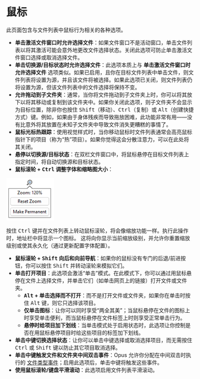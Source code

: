 # 鼠标

此页面包含与文件列表中鼠标行为相关的各种选项。

- **单击激活文件窗口时允许选择文件**：如果文件窗口不是活动窗口，单击文件列表以将其激活可能会意外地更改文件选择状态。关闭此选项可防止单击激活文件窗口选择或取消选择文件。
- **单击切换源/目标状态时允许选择文件**：此选项本质上与 **单击激活文件窗口时允许选择文件** 选项类似。如果已启用，且你在目标文件列表中单击文件，则文件列表将设置为源，并且该文件将被选择。如果此选项已关闭，则文件列表仍将设置为源，但该文件列表中的文件选择将保持不变。
- **允许拖动到子文件夹**：通常，当你将文件拖动到子文件夹上时，你可以将其放下以将其移动或复制到该文件夹中。如果你关闭此选项，则子文件夹不会显示为目标位置，除非你也按住 <kbd>Shift</kbd>（移动）、<kbd>Ctrl</kbd>（复制）或 <kbd>Alt</kbd>（创建快捷方式）键。例如，如果由于身体残疾而导致拖放困难，此功能非常有用——没有比意外将其放置在未知子文件夹中导致文件消失更糟糕的事情了。
- **鼠标光标热跟踪**：使用视觉样式时，当你移动鼠标时文件列表通常会高亮鼠标指针下的项目（称为“热”项目）。如果你觉得这会分散注意力，可以在此处将其关闭。
- **悬停以切换源/目标状态**：在双栏文件窗口中，将鼠标悬停在目标文件列表上指定时间，将自动切换源和目标状态。
- **鼠标滚轮 + <kbd>Ctrl</kbd> 调整字体和缩略图大小**：

![zoom_text.png](/Manual/images/media/13/zoom_text.png)

按住 <kbd>Ctrl</kbd> 键并在文件列表上转动鼠标滚轮，将会像缩放功能一样。执行此操作时，地址栏中将显示一个图标。
  这将向你显示当前缩放级别，并允许你重置缩放级别或使其永久化（通过更新配置字体配置）。

- **鼠标滚轮 + <kbd>Shift</kbd> 向后和向前导航**：如果你的鼠标没有专门的后退/前进按钮，你可以按住 <kbd>Shift</kbd> 并转动滚轮来模拟它们。
- **单击打开项目**：此选项会激活“单击”模式。在此模式下，你可以通过用鼠标悬停在文件上选择文件，并单击它们（如单击网页上的链接）打开文件或文件夹。
  - **<kbd>Alt</kbd> + 单击选择而不打开**：而不是打开文件或文件夹，如果你在单击时按住 <kbd>Alt</kbd> 键，则它只选择该项目。
  - **仅单击图标**：让你可以同时享受“两全其美”；当鼠标悬停在文件的图标上时享受单击便利，而当鼠标悬停在文件标签上时则享受正常单击行为。
  - **悬停时给项目加下划线**：当单击模式处于启用状态时，此选项让你控制是否在用鼠标悬停项目时给这些项目的标签加下划线。
- **单击中键切换选择状态**：让你可以单击中键选择或取消选择项目，而无需按住 <kbd>Ctrl</kbd> 或 <kbd>Shift</kbd> 键以防止其它项目取消选择。
- **单击中键触发文件和文件夹中间双击事件**：Opus 允许你分配在中间双击时执行的 [文件类型事件](/Manual/file_types/filetype_editor/events.zh.md)；启用此选项后，单击中键将触发这些事件。
- **使用鼠标滚轮/键盘平滑滚动**：此选项启用文件列表平滑滚动。